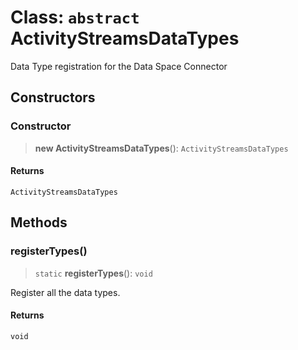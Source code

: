 # Class: `abstract` ActivityStreamsDataTypes

Data Type registration for the Data Space Connector

## Constructors

### Constructor

> **new ActivityStreamsDataTypes**(): `ActivityStreamsDataTypes`

#### Returns

`ActivityStreamsDataTypes`

## Methods

### registerTypes()

> `static` **registerTypes**(): `void`

Register all the data types.

#### Returns

`void`
